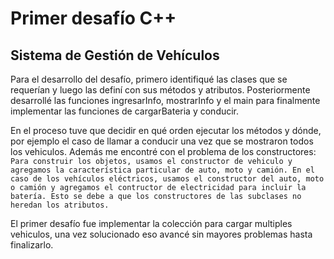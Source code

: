 # Primer desafío C++
## Sistema de Gestión de Vehículos

Para el desarrollo del desafío, primero identifiqué las clases que se requerían y luego las definí con sus métodos y atributos. Posteriormente desarrollé las funciones ingresarInfo, mostrarInfo y el main para finalmente implementar las funciones de cargarBateria y conducir.

En el proceso tuve que decidir en qué orden ejecutar los métodos y dónde, por ejemplo el caso de llamar a conducir una vez que se mostraron todos los vehiculos. Además me encontré con el problema de los constructores:
  `Para construir los objetos, usamos el constructor de vehiculo y agregamos la característica particular de auto, moto y camión.
    En el caso de los vehículos eléctricos, usamos el constructor del auto, moto o camión y agregamos el contructor de electricidad para incluir la batería.
    Esto se debe a que los constructores de las subclases no heredan los atributos.`

El primer desafío fue implementar la colección para cargar multiples vehiculos, una vez solucionado eso avancé sin mayores problemas hasta finalizarlo.
